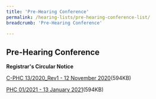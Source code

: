 ```yaml
---
title: 'Pre-Hearing Conference'
permalink: /hearing-lists/pre-hearing-conference-list/
breadcrumb: 'Pre-Hearing Conference'

---
```



Pre-Hearing Conference
---

**Registrar's Circular Notice**

[C-PHC 13/2020_Rev1 - 12 November 2020](/files/C-Phc132020_Rev1-12Nov2020.pdf)(594KB)

[PHC 01/2021 - 13 January 2021](/files/Phc012021-13Jan2021.pdf)(594KB)



